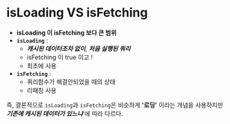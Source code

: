 # isLoading VS isFetching

- **isLoading 이 isFetching 보다 큰 범위**
- **`isLoading`** :
    - ***캐시된 데이터조차 없이***, ***처음 실행된 쿼리***
    - isFetching 이 true 이고 !
    - 최초에 사용
- **`isFetching`** :
    - 쿼리함수가 해결안되었을 때의 상태
    - 리패칭 사용

즉, 결론적으로 `isLoading`과 `isFetching`은 비슷하게 **'로딩'** 이라는 개념을 사용하지만 ***기존에 캐시된 데이터가 있느냐*** 에 따라 다르다.